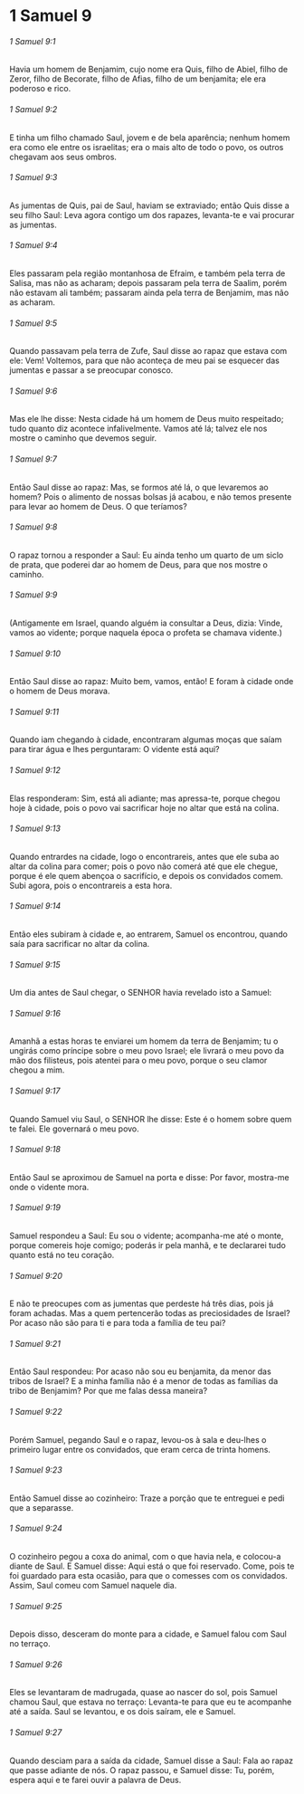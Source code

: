 # 1 Samuel 9

###### 1 Samuel 9:1

Havia um homem de Benjamim, cujo nome era Quis, filho de Abiel, filho de Zeror, filho de Becorate, filho de Afias, filho de um benjamita; ele era poderoso e rico.

###### 1 Samuel 9:2

E tinha um filho chamado Saul, jovem e de bela aparência; nenhum homem era como ele entre os israelitas; era o mais alto de todo o povo, os outros chegavam aos seus ombros.

###### 1 Samuel 9:3

As jumentas de Quis, pai de Saul, haviam se extraviado; então Quis disse a seu filho Saul: Leva agora contigo um dos rapazes, levanta-te e vai procurar as jumentas.

###### 1 Samuel 9:4

Eles passaram pela região montanhosa de Efraim, e também pela terra de Salisa, mas não as acharam; depois passaram pela terra de Saalim, porém não estavam ali também; passaram ainda pela terra de Benjamim, mas não as acharam.

###### 1 Samuel 9:5

Quando passavam pela terra de Zufe, Saul disse ao rapaz que estava com ele: Vem! Voltemos, para que não aconteça de meu pai se esquecer das jumentas e passar a se preocupar conosco.

###### 1 Samuel 9:6

Mas ele lhe disse: Nesta cidade há um homem de Deus muito respeitado; tudo quanto diz acontece infalivelmente. Vamos até lá; talvez ele nos mostre o caminho que devemos seguir.

###### 1 Samuel 9:7

Então Saul disse ao rapaz: Mas, se formos até lá, o que levaremos ao homem? Pois o alimento de nossas bolsas já acabou, e não temos presente para levar ao homem de Deus. O que teríamos?

###### 1 Samuel 9:8

O rapaz tornou a responder a Saul: Eu ainda tenho um quarto de um siclo de prata, que poderei dar ao homem de Deus, para que nos mostre o caminho.

###### 1 Samuel 9:9

(Antigamente em Israel, quando alguém ia consultar a Deus, dizia: Vinde, vamos ao vidente; porque naquela época o profeta se chamava vidente.)

###### 1 Samuel 9:10

Então Saul disse ao rapaz: Muito bem, vamos, então! E foram à cidade onde o homem de Deus morava.

###### 1 Samuel 9:11

Quando iam chegando à cidade, encontraram algumas moças que saíam para tirar água e lhes perguntaram: O vidente está aqui?

###### 1 Samuel 9:12

Elas responderam: Sim, está ali adiante; mas apressa-te, porque chegou hoje à cidade, pois o povo vai sacrificar hoje no altar que está na colina.

###### 1 Samuel 9:13

Quando entrardes na cidade, logo o encontrareis, antes que ele suba ao altar da colina para comer; pois o povo não comerá até que ele chegue, porque é ele quem abençoa o sacrifício, e depois os convidados comem. Subi agora, pois o encontrareis a esta hora.

###### 1 Samuel 9:14

Então eles subiram à cidade e, ao entrarem, Samuel os encontrou, quando saía para sacrificar no altar da colina.

###### 1 Samuel 9:15

Um dia antes de Saul chegar, o SENHOR havia revelado isto a Samuel:

###### 1 Samuel 9:16

Amanhã a estas horas te enviarei um homem da terra de Benjamim; tu o ungirás como príncipe sobre o meu povo Israel; ele livrará o meu povo da mão dos filisteus, pois atentei para o meu povo, porque o seu clamor chegou a mim.

###### 1 Samuel 9:17

Quando Samuel viu Saul, o SENHOR lhe disse: Este é o homem sobre quem te falei. Ele governará o meu povo.

###### 1 Samuel 9:18

Então Saul se aproximou de Samuel na porta e disse: Por favor, mostra-me onde o vidente mora.

###### 1 Samuel 9:19

Samuel respondeu a Saul: Eu sou o vidente; acompanha-me até o monte, porque comereis hoje comigo; poderás ir pela manhã, e te declararei tudo quanto está no teu coração.

###### 1 Samuel 9:20

E não te preocupes com as jumentas que perdeste há três dias, pois já foram achadas. Mas a quem pertencerão todas as preciosidades de Israel? Por acaso não são para ti e para toda a família de teu pai?

###### 1 Samuel 9:21

Então Saul respondeu: Por acaso não sou eu benjamita, da menor das tribos de Israel? E a minha família não é a menor de todas as famílias da tribo de Benjamim? Por que me falas dessa maneira?

###### 1 Samuel 9:22

Porém Samuel, pegando Saul e o rapaz, levou-os à sala e deu-lhes o primeiro lugar entre os convidados, que eram cerca de trinta homens.

###### 1 Samuel 9:23

Então Samuel disse ao cozinheiro: Traze a porção que te entreguei e pedi que a separasse.

###### 1 Samuel 9:24

O cozinheiro pegou a coxa do animal, com o que havia nela, e colocou-a diante de Saul. E Samuel disse: Aqui está o que foi reservado. Come, pois te foi guardado para esta ocasião, para que o comesses com os convidados. Assim, Saul comeu com Samuel naquele dia.

###### 1 Samuel 9:25

Depois disso, desceram do monte para a cidade, e Samuel falou com Saul no terraço.

###### 1 Samuel 9:26

Eles se levantaram de madrugada, quase ao nascer do sol, pois Samuel chamou Saul, que estava no terraço: Levanta-te para que eu te acompanhe até a saída. Saul se levantou, e os dois saíram, ele e Samuel.

###### 1 Samuel 9:27

Quando desciam para a saída da cidade, Samuel disse a Saul: Fala ao rapaz que passe adiante de nós. O rapaz passou, e Samuel disse: Tu, porém, espera aqui e te farei ouvir a palavra de Deus.

